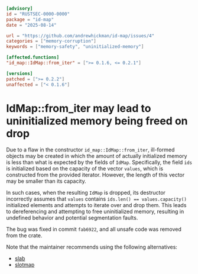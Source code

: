 ```toml
[advisory]
id = "RUSTSEC-0000-0000"
package = "id-map"
date = "2025-08-14"

url = "https://github.com/andrewhickman/id-map/issues/4"
categories = ["memory-corruption"]
keywords = ["memory-safety", "uninitialized-memory"]

[affected.functions]
"id_map::IdMap::from_iter" = [">= 0.1.6, <= 0.2.1"]

[versions]
patched = [">= 0.2.2"]
unaffected = ["< 0.1.6"]
```

# IdMap::from_iter may lead to uninitialized memory being freed on drop

Due to a flaw in the constructor `id_map::IdMap::from_iter`, ill-formed objects may be created in which the amount of actually initialized memory is less than what is expected by the fields of `IdMap`. Specifically, the field `ids` is initialized based on the capacity of the vector `values`, which is constructed from the provided iterator. However, the length of this vector may be smaller than its capacity.

In such cases, when the resulting `IdMap` is dropped, its destructor incorrectly assumes that `values` contains `ids.len() == values.capacity()` initialized elements and attempts to iterate over and drop them. This leads to dereferencing and attempting to free uninitialized memory, resulting in undefined behavior and potential segmentation faults.

The bug was fixed in commit `fab6922`, and all unsafe code was removed from the crate.

Note that the maintainer recommends using the following alternatives:
- [slab](https://crates.io/crates/slab)
- [slotmap](https://crates.io/crates/slotmap)